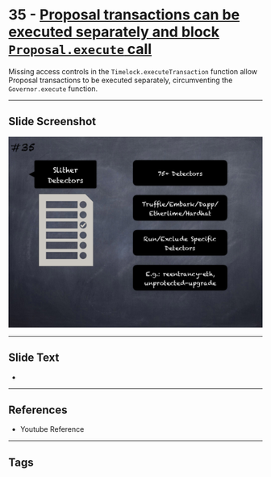 
# 35 - [Proposal transactions can be executed separately and block `Proposal.execute` call](./Proposal%20transactions%20can%20be%20executed%20separately%20and%20block%20`Proposal.execute`%20call.md)

 Missing access controls in the `Timelock.executeTransaction` function allow Proposal transactions to be executed separately, circumventing the `Governor.execute` function.


___
## Slide Screenshot
![035.png](../../images/6.Audit%20Techniques%20and%20Tools%20101/035.png)
___
## Slide Text
- 
___
## References
- Youtube Reference
___
## Tags
